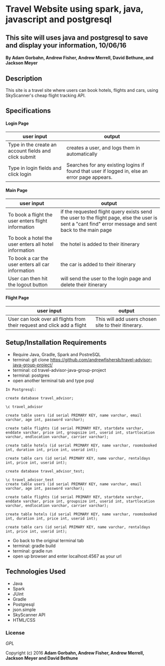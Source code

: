 # Travel Website using spark, java, javascript and postgresql

## This site will uses java and postgresql to save and display your information, 10/06/16

#### By **Adam Gorbahn, Andrew Fisher, Andrew Merrell, David Bethune, and Jackson Meyer**




## Description
This site is a travel site where users can book hotels, flights and cars, using SkyScanner's cheap flight tracking API.

## Specifications

#### Login Page

|user input                | output
|------------------------- | -------------
|Type in the create an account fields and click submit| creates a user, and logs them in automatically
|Type in login fields and click login| Searches for any existing logins if found that user if logged in, else an error page appears.

#### Main Page

|user input                | output
|------------------------- | -------------
|To book a flight the user enters flight information | if the requested flight query exists send the user to the flight page, else the user is sent a "cant find" error message and sent back to the main page
|To book a hotel the user enters all hotel information | the hotel is added to their itinerary
|To book a car the user enters all car information | the car is added to their itinerary
|User can then hit the logout button | will send the user to the login page and delete their itinerary

#### Flight Page

|user input                | output
|------------------------- | -------------
|User can look over all flights from their request and click add a flight| This will add users chosen site to their itinerary.

## Setup/Installation Requirements

* Require Java, Gradle, Spark and PostreSQL
* terminal: git clone https://github.com/andrewfishersb/travel-advisor-java-group-project/
* terminal: cd travel-advisor-java-group-project
* terminal: postgres
* open another terminal tab and type psql

```
In Postgresql:

create database travel_advisor;

\c travel_advisor

create table users (id serial PRIMARY KEY, name varchar, email varchar, age int, password varchar);

create table flights (id serial PRIMARY KEY, startdate varchar, enddate varchar, price int, groupsize int, userid int, startlocation varchar, endlocation varchar, carrier varchar);

create table hotels (id serial PRIMARY KEY, name varchar, roomsbooked int, duration int, price int, userid int);

create table cars (id serial PRIMARY KEY, name varchar, rentaldays int, price int, userid int);

create database travel_advisor_test;

\c travel_advisor_test
create table users (id serial PRIMARY KEY, name varchar, email varchar, age int, password varchar);

create table flights (id serial PRIMARY KEY, startdate varchar, enddate varchar, price int, groupsize int, userid int, startlocation varchar, endlocation varchar, carrier varchar);

create table hotels (id serial PRIMARY KEY, name varchar, roomsbooked int, duration int, price int, userid int);

create table cars (id serial PRIMARY KEY, name varchar, rentaldays int, price int, userid int);

```
* Go back to the original terminal tab
* terminal: gradle build
* terminal: gradle run
* open up browser and enter localhost:4567 as your url


## Technologies Used

* Java
* Spark
* JUint
* Gradle
* Postgresql
* json.simple
* SkyScanner API
* HTML/CSS

### License

*GPL*

Copyright (c) 2016 **Adam Gorbahn, Andrew Fisher, Andrew Merrell, Jackson Meyer and David Bethune**
